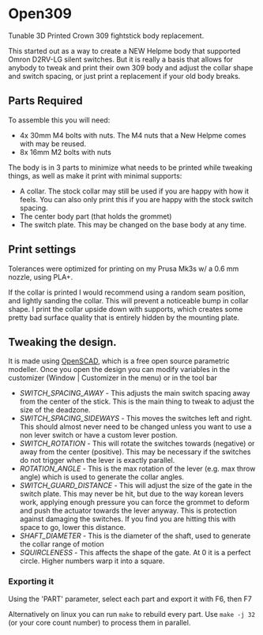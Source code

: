 # Open309

Tunable 3D Printed Crown 309 fightstick body replacement.

This started out as a way to create a NEW Helpme body that supported Omron D2RV-LG silent switches. But it is really a basis that allows for anybody to tweak and print their own 309 body and adjust the collar shape and switch spacing, or just print a replacement if your old body breaks.

## Parts Required

To assemble this you will need:

* 4x 30mm M4 bolts with nuts. The M4 nuts that a New Helpme comes with may be reused.
* 8x 16mm M2 bolts with nuts

The body is in 3 parts to minimize what needs to be printed while tweaking things, as well as make it print with minimal supports:

* A collar. The stock collar may still be used if you are happy with how it feels. You can also only print this if you are happy with the stock switch spacing.
* The center body part (that holds the grommet)
* The switch plate. This may be changed on the base body at any time.

## Print settings

Tolerances were optimized for printing on my Prusa Mk3s w/ a 0.6 mm nozzle, using PLA+.

If the collar is printed I would recommend using a random seam position, and lightly sanding the collar. This will prevent a noticeable bump in collar shape. I print the collar upside down with supports, which creates some pretty bad surface quality that is entirely hidden by the mounting plate.

## Tweaking the design.

It is made using [OpenSCAD](https://openscad.org/), which is a free open source parametric modeller. Once you open the design you can modify variables in the customizer (Window | Customizer in the menu) or in the tool bar

* _SWITCH_SPACING_AWAY_ - This adjusts the main switch spacing away from the center of the stick. This is the main thing to tweak to adjust the size of the deadzone.
* _SWITCH_SPACING_SIDEWAYS_ - This moves the switches left and right. This should almost never need to be changed unless you want to use a non lever switch or have a custom lever postion.
* _SWITCH_ROTATION_ - This will rotate the switches towards (negative) or away from the center (positive). This may be necessary if the switches do not trigger when the lever is exactly parallel.
* _ROTATION_ANGLE_ - This is the max rotation of the lever (e.g. max throw angle) which is used to generate the collar angles.
* _SWITCH_GUARD_DISTANCE_ - This will adjust the size of the gate in the switch plate. This may never be hit, but due to the way korean levers work, applying enough pressure you can force the grommet to deform and push the actuator towards the lever anyway. This is protection against damaging the switches. If you find you are hitting this with space to go, lower this distance.
* _SHAFT_DIAMETER_ - This is the diameter of the shaft, used to generate the collar range of motion
* _SQUIRCLENESS_  - This affects the shape of the gate. At 0 it is a perfect circle. Higher numbers warp it into a square.

### Exporting it

Using the 'PART' parameter, select each part and export it with F6, then F7

Alternatively on linux you can run `make` to rebuild every part. Use `make -j 32` (or your core count number) to process them in parallel.